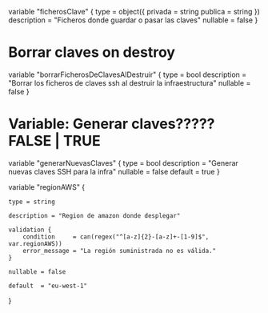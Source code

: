 variable "ficherosClave" {
    type = object({
        privada       = string 
        publica       = string
    })
    description = "Ficheros donde guardar o pasar las claves"
    nullable = false
}

# Borrar claves on destroy

variable "borrarFicherosDeClavesAlDestruir" {
    type = bool
    description = "Borrar los ficheros de claves ssh al destruir la infraestructura"
    nullable = false
}

# Variable: Generar claves????? FALSE | TRUE

variable "generarNuevasClaves" {
    type = bool
    description = "Generar nuevas claves SSH para la infra"
    nullable = false
    default = true
}


variable "regionAWS" {

    type = string 
    
    description = "Region de amazon donde desplegar"
    
    validation {
        condition     = can(regex("^[a-z]{2}-[a-z]+-[1-9]$", var.regionAWS))
        error_message = "La región suministrada no es válida."
    }
    
    nullable = false
    
    default  = "eu-west-1"
}
